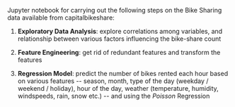 Jupyter notebook for carrying out the following steps on the Bike Sharing data available from capitalbikeshare:
 1. **Exploratory Data Analysis**: explore correlations among variables, and relationship between various factors influencing the bike-share count

 1. **Feature Engineering**: get rid of redundant features and transform the features

 1. **Regression Model**: predict the number of bikes rented each hour based on various features -- season, month, type of the day (weekday / weekend / holiday), hour of the day, weather (temperature, humidity, windspeeds, rain, snow etc.) -- and using the _Poisson_ Regression
